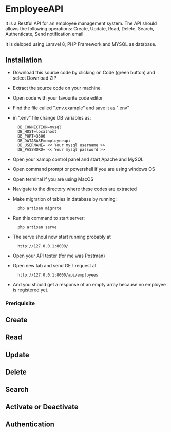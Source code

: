 # EmployeeAPI
 
It is a Restful API for an employee management system. The API should allows the following operations:
Create, Update, Read, Delete, Search, Authenticate, Send notification email

It is deloped using Laravel 8, PHP Framework and MYSQL as database.

## Installation

- Download this source code by clicking on Code (green button) and select Download ZIP
- Extract the source code on your machine
- Open code with your favourite code editor
- Find the file called ".env.example" and save it as ".env"
- in ".env" file change DB variables as:

		DB_CONNECTION=mysql
		DB_HOST=localhost
		DB_PORT=3306
		DB_DATABASE=employeeapi
		DB_USERNAME= << Your mysql username >>
		DB_PASSWORD= << Your mysql password >>

- Open your xampp control panel and start Apache and MySQL
- Open command prompt or powershell if you are using windows OS
- Open terminal if you are using MacOS
- Navigate to the directory where these codes are extracted
- Make migration of tables in database by running: 

		php artisan migrate

- Run this command to start server: 

		php artisan serve

- The serve shoul now start running probably at 

		http://127.0.0.1:8000/

- Open your API tester (for me was Postman)
- Open new tab and send GET request at 

		http://127.0.0.1:8000/api/employees

- And you should get a response of an empty array because no employee is registered yet.

### Preriquisite
## Create
## Read
## Update
## Delete
## Search
## Activate or Deactivate
## Authentication
